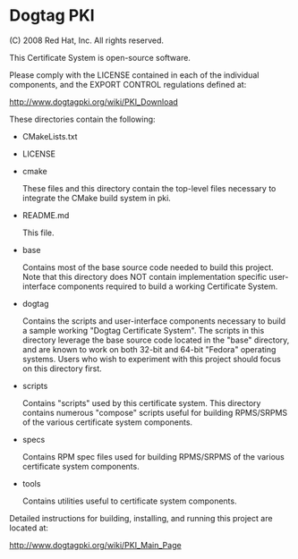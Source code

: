 Dogtag PKI
==========

(C) 2008 Red Hat, Inc.
All rights reserved.

This Certificate System is open-source software.

Please comply with the LICENSE contained in each of
the individual components, and the EXPORT CONTROL
regulations defined at:

http://www.dogtagpki.org/wiki/PKI_Download

These directories contain the following:

* CMakeLists.txt
* LICENSE
* cmake

  These files and this directory contain
  the top-level files necessary to integrate
  the CMake build system in pki.

* README.md

  This file.

* base

  Contains most of the base source code
  needed to build this project.  Note that
  this directory does NOT contain
  implementation specific user-interface
  components required to build a working
  Certificate System.

* dogtag

  Contains the scripts and user-interface
  components necessary to build a sample
  working "Dogtag Certificate System".
  The scripts in this directory leverage
  the base source code located in the
  "base" directory, and are known to
  work on both 32-bit and 64-bit
  "Fedora" operating systems.  Users
  who wish to experiment with this project
  should focus on this directory first.

* scripts

  Contains "scripts" used by this
  certificate system.  This directory
  contains numerous "compose" scripts
  useful for building RPMS/SRPMS of the
  various certificate system components.

* specs

  Contains RPM spec files used for
  building RPMS/SRPMS of the various
  certificate system components.

* tools

  Contains utilities useful to
  certificate system components.

Detailed instructions for building, installing, and
running this project are located at:

http://www.dogtagpki.org/wiki/PKI_Main_Page

